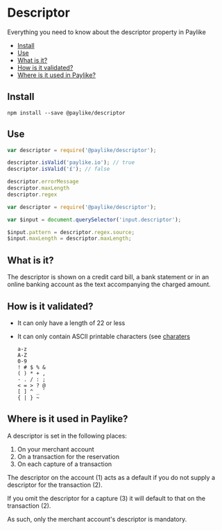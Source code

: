 # Descriptor

Everything you need to know about the descriptor property in Paylike

- [Install](#install)
- [Use](#use)
- [What is it?](#what-is-it)
- [How is it validated?](#how-is-it-validated)
- [Where is it used in Paylike?](#where-is-it-used-in-paylike)

## Install

```
npm install --save @paylike/descriptor
```

## Use

```js
var descriptor = require('@paylike/descriptor');

descriptor.isValid('paylike.io'); // true
descriptor.isValid('£'); // false

descriptor.errorMessage
descriptor.maxLength
descriptor.regex
```

```js
var descriptor = require('@paylike/descriptor');

var $input = document.querySelector('input.descriptor');

$input.pattern = descriptor.regex.source;
$input.maxLength = descriptor.maxLength;
```

## What is it?

The descriptor is shown on a credit card bill, a bank statement or in an
online banking account as the text accompanying the charged amount.

## How is it validated?

- It can only have a length of 22 or less
- It can only contain ASCII printable characters (see [charaters](#characters)

	```
	a-z
	A-Z
	0-9
	! # $ % &
	( ) * + ,
	- . / : ;
	< = > ? @
	[ ] ^ _ `
	{ | } ~
	```

## Where is it used in Paylike?

A descriptor is set in the following places:

1. On your merchant account
2. On a transaction for the reservation
3. On each capture of a transaction

The descriptor on the account (1) acts as a default if you do not supply a
descriptor for the transaction (2).

If you omit the descriptor for a capture (3) it will default to that on the
transaction (2).

As such, only the merchant account's descriptor is mandatory.
